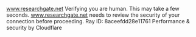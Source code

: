 www.researchgate.net
Verifying you are human. This may take a few seconds.
www.researchgate.net needs to review the security of your connection before proceeding.
Ray ID: 8aceefdd28e11761
Performance & security by Cloudflare